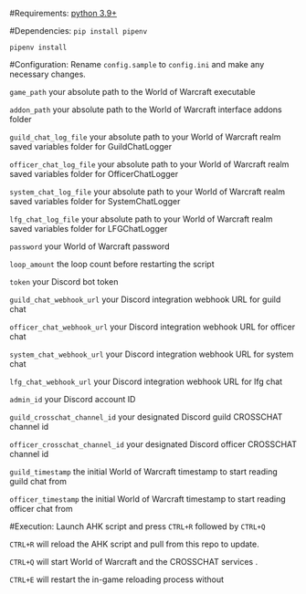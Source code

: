 #Requirements:
[python 3.9+](https://www.python.org/downloads/)

#Dependencies:
`pip install pipenv`

`pipenv install`

#Configuration:
Rename `config.sample` to `config.ini` and make any necessary changes.

`game_path` your absolute path to the World of Warcraft executable

`addon_path` your absolute path to the World of Warcraft interface addons folder

`guild_chat_log_file` your absolute path to your World of Warcraft realm saved variables folder for GuildChatLogger

`officer_chat_log_file` your absolute path to your World of Warcraft realm saved variables folder for OfficerChatLogger

`system_chat_log_file` your absolute path to your World of Warcraft realm saved variables folder for SystemChatLogger

`lfg_chat_log_file` your absolute path to your World of Warcraft realm saved variables folder for LFGChatLogger

`password` your World of Warcraft password

`loop_amount` the loop count before restarting the script

`token` your Discord bot token

`guild_chat_webhook_url` your Discord integration webhook URL for guild chat

`officer_chat_webhook_url` your Discord integration webhook URL for officer chat

`system_chat_webhook_url` your Discord integration webhook URL for system chat

`lfg_chat_webhook_url` your Discord integration webhook URL for lfg chat

`admin_id` your Discord account ID

`guild_crosschat_channel_id` your designated Discord guild CROSSCHAT channel id

`officer_crosschat_channel_id` your designated Discord officer CROSSCHAT channel id

`guild_timestamp` the initial World of Warcraft timestamp to start reading guild chat from

`officer_timestamp` the initial World of Warcraft timestamp to start reading officer chat from

#Execution:
Launch AHK script and press `CTRL+R` followed by `CTRL+Q`

`CTRL+R` will reload the AHK script and pull from this repo to update.

`CTRL+Q` will start World of Warcraft and the CROSSCHAT services .

`CTRL+E` will restart the in-game reloading process without 
